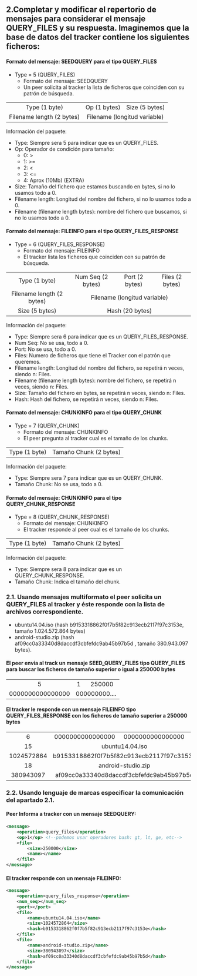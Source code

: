 
## 2.Completar y modificar el repertorio de mensajes para considerar el mensaje QUERY_FILES y su respuesta. Imaginemos que la base de datos del tracker contiene los siguientes ficheros:


#### Formato del mensaje: SEEDQUERY para el tipo QUERY_FILES

- Type = 5 (QUERY_FILES)
    - Formato del mensaje: SEEDQUERY
    - Un peer solicita al tracker la lista de ficheros que coinciden con su patrón de búsqueda.


<table>
    <tr align="center">
        <td>Type (1 byte)</td>
		<td>Op (1 bytes)</td>
        <td>Size (5 bytes)</td>
    </tr>
    <tr align="center">
        <td>Filename length (2 bytes)</td>
        <td colspan="2">Filename (longitud variable)</td>
    </tr>
</table>


Información del paquete:

- Type: Siempre sera 5 para indicar que es un QUERY_FILES.
- Op: Operador de condición para tamaño:
	- 0: >
	- 1: >=
	- 2: <
	- 3: <=
	- 4: Aprox (10Mb) (EXTRA)
- Size: Tamaño del fichero que estamos buscando en bytes, si no lo usamos todo a 0.
- Filename length: Longitud del nombre del fichero, si no lo usamos todo a 0.
- Filename (filename length bytes): nombre del fichero que buscamos, si no lo usamos todo a 0.



#### Formato del mensaje: FILEINFO para el tipo QUERY_FILES_RESPONSE

- Type = 6 (QUERY_FILES_RESPONSE)
    - Formato del mensaje: FILEINFO
    - El tracker lista los ficheros que coinciden con su patrón de búsqueda.

<table>
    <tr align="center">
        <td>Type (1 byte)</td>
        <td>Num Seq (2 bytes)</td>
        <td>Port (2 bytes)</td>
        <td>Files (2 bytes)</td>
    </tr>
    <tr align="center">
        <td>Filename length (2 bytes)</td>
        <td colspan="3">Filename (longitud variable)</td>
    </tr>
    <tr align="center">
        <td>Size (5 bytes)</td>
        <td colspan="3">Hash (20 bytes)</td>
    </tr>
</table>

Información del paquete:

- Type: Siempre sera 6 para indicar que es un QUERY_FILES_RESPONSE.
- Num Seq: No se usa, todo a 0.
- Port: No se usa, todo a 0.
- Files: Numero de ficheros que tiene el Tracker con el patrón que queremos.
- Filename length: Longitud del nombre del fichero, se repetirá n veces, siendo n: Files.
- Filename (filename length bytes): nombre del fichero, se repetirá n veces, siendo n: Files.
- Size: Tamaño del fichero en bytes, se repetirá n veces, siendo n: Files.
- Hash: Hash del fichero, se repetirá n veces, siendo n: Files.




#### Formato del mensaje: CHUNKINFO para el tipo QUERY_CHUNK

- Type = 7 (QUERY_CHUNK)
    - Formato del mensaje: CHUNKINFO
    - El peer pregunta al tracker cual es el tamaño de los chunks.

<table>
    <tr align="center">
        <td>Type (1 byte)</td>
        <td>Tamaño Chunk (2 bytes)</td>
    </tr>
</table>

Información del paquete:

- Type: Siempre sera 7 para indicar que es un QUERY_CHUNK.
- Tamaño Chunk: No se usa, todo a 0.




#### Formato del mensaje: CHUNKINFO para el tipo QUERY_CHUNK_RESPONSE

- Type = 8 (QUERY_CHUNK_RESPONSE)
    - Formato del mensaje: CHUNKINFO
    - El tracker responde al peer cual es el tamaño de los chunks.

<table>
    <tr align="center">
        <td>Type (1 byte)</td>
        <td>Tamaño Chunk (2 bytes)</td>
    </tr>
</table>

Información del paquete:

- Type: Siempre sera 8 para indicar que es un QUERY_CHUNK_RESPONSE.
- Tamaño Chunk: Indica el tamaño del chunk.



### 2.1. Usando mensajes multiformato el peer solicita un QUERY_FILES al tracker y éste responde con la lista de archivos correspondiente.

- ubuntu14.04.iso (hash b9153318862f0f7b5f82c913ecb2117f97c3153e, tamaño 1.024.572.864 bytes)
- android-studio.zip (hash af09cc0a33340d8daccdf3cbfefdc9ab45b97b5d , tamaño 380.943.097 bytes).


#### El peer envía al track un mensaje SEED_QUERY_FILES tipo QUERY_FILES para buscar los ficheros de tamaño superior o igual a 250000 bytes

<table>
    <tr align="center">
        <td>5</td>
		<td>1</td>
        <td>250000</td>
    </tr>
    <tr align="center">
        <td>0000000000000000</td>
        <td colspan="2">000000000....</td>
    </tr>
</table>



#### El tracker le responde con un mensaje FILEINFO tipo QUERY_FILES_RESPONSE con los ficheros de tamaño superior a 250000 bytes


<table>
    <tr align="center">
        <td>6</td>
        <td>0000000000000000</td>
        <td>0000000000000000</td>
        <td>2</td>
    </tr>
    <tr align="center">
        <td>15</td>
        <td colspan="3">ubuntu14.04.iso</td>
    </tr>
    <tr align="center">
        <td>1024572864</td>
        <td colspan="3">b9153318862f0f7b5f82c913ecb2117f97c3153e</td>
    </tr>
    <tr align="center">
        <td>18</td>
        <td colspan="3">android-studio.zip</td>
    </tr>
    <tr align="center">
        <td>380943097</td>
        <td colspan="3">af09cc0a33340d8daccdf3cbfefdc9ab45b97b5d</td>
    </tr>
</table>



### 2.2. Usando lenguaje de marcas especificar la comunicación del apartado 2.1.


#### Peer Informa a tracker con un mensaje SEEDQUERY:


```xml
<message>
	<operation>query_files</operation>
	<op>1</op> <!--podemos usar operadores bash: gt, lt, ge, etc-->
	<file>
        <size>250000</size>
		<name></name>
    </file>
</message>
```


#### El tracker responde con un mensaje FILEINFO:

```xml
<message>
	<operation>query_files_response</operation>
	<num_seq></num_seq>
	<port></port>
	<file>
		<name>ubuntu14.04.iso</name>
		<size>1024572864</size>
		<hash>b9153318862f0f7b5f82c913ecb2117f97c3153e</hash>
	</file>
	<file>
		<name>android-studio.zip</name>
		<size>380943097</size>
		<hash>af09cc0a33340d8daccdf3cbfefdc9ab45b97b5d</hash>
	</file>
</message>
```
